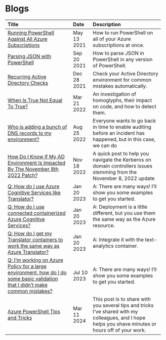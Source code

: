 # Blogs

|Title|Date|Description|
| :--- | :--- | :--- |
|[Running PowerShell Against All Azure Subscriptions](https://techcommunity.microsoft.com/t5/core-infrastructure-and-security/running-powershell-against-all-azure-subscriptions/ba-p/2347432) | May 13 2021 | How to run PowerShell on all of your Azure subscriptions at once. | 
|[Parsing JSON with PowerShell](https://techcommunity.microsoft.com/t5/core-infrastructure-and-security/parsing-json-with-powershell/ba-p/2768721) | Sep 20 2021 | How to parse JSON in PowerShell in any version of PowerShell. |
|[Recurring Active Directory Checks](https://techcommunity.microsoft.com/t5/core-infrastructure-and-security/recurring-active-directory-checks/ba-p/3047258) | Dec 28 2021 | Check your Active Directory environment for common mistakes automatically. |
|[When Is True Not Equal To True?](https://techcommunity.microsoft.com/t5/core-infrastructure-and-security/when-is-true-not-equal-to-true/ba-p/3201822) | Mar 21 2022 | An investigation of homoglyphs, their impact on code, and how to detect them. |
|[Who is adding a bunch of DNS records to my environment?](https://techcommunity.microsoft.com/t5/core-infrastructure-and-security/q-who-is-adding-a-bunch-of-dns-records-to-my-environment/ba-p/3598286) | Aug 25 2022 | Everyone wants to go back in time to enable auditing before an incident has happened, but in this case, we can do  |
|[How Do I Know If My AD Environment Is Impacted By The November 8th 2022 Patch?](https://techcommunity.microsoft.com/t5/core-infrastructure-and-security/how-do-i-know-if-my-ad-environment-is-impacted-by-the-november/ba-p/3679869) | Nov 18 2022 | A quick post to help you navigate the Kerberos on domain controllers issues stemming from the November 8, 2022 update |
|[Q: How do I use Azure Cognitive Services like Translator?](https://techcommunity.microsoft.com/t5/ai-cognitive-services-blog/q-how-do-i-use-azure-cognitive-services-like-translator/ba-p/3717310) | Jan 20 2023 | A: There are many ways! I’ll show you some examples to get you started. |
|[Q: How do I use connected containerized Azure Cognitive Services?](https://techcommunity.microsoft.com/t5/ai-cognitive-services-blog/q-how-do-i-use-connected-containerized-azure-cognitive-services/ba-p/3717389) | Jan 20 2023 | A: Deployment is a little different, but you use them the same way as the Azure resource. | 
|[Q: How do I get my Translator containers to work the same way as Azure Translator?](https://techcommunity.microsoft.com/t5/ai-cognitive-services-blog/q-how-do-i-get-my-translator-containers-to-work-the-same-way-as/ba-p/3717407) | Jan 20 2023 | A: Integrate it with the text-analytics container. |
[Q: I’m working on Azure Policy for a large environment, how do I do some basic validation that I didn’t make common mistakes? ](https://techcommunity.microsoft.com/t5/core-infrastructure-and-security/azure-policy-exemption-validation/ba-p/3859133) |  Jul 10 2023 | A: There are many ways! I’ll show you some examples to get you started. |
|[Azure PowerShell Tips and Tricks](https://techcommunity.microsoft.com/t5/core-infrastructure-and-security/azure-powershell-tips-and-tricks/ba-p/4066848) | Mar 11 2024 | This post is to share with you several tips and tricks I’ve shared with my colleagues, and I hope helps you shave minutes or hours off of your work. |
